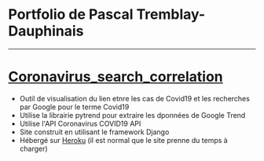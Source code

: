 # Portfolio de Pascal Tremblay-Dauphinais
---
# [Coronavirus_search_correlation](https://github.com/PascalTremblayDauphinais/Coronavirus_search_correlation)
- Outil de visualisation du lien etnre les cas de Covid19 et les recherches par Google pour le terme Covid19
- Utilise la librairie pytrend pour extraire les dponnées de Google Trend
- Utilise l'API Coronavirus COVID19 API
- Site construit en utilisant le framework Django
- Hébergé sur [Heroku](https://coronavirus-search-correlation.herokuapp.com/) (il est normal que le site prenne du temps à charger)

